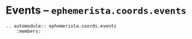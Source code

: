 # Events – `ephemerista.coords.events`

```{eval-rst}
.. automodule:: ephemerista.coords.events
    :members:
```
